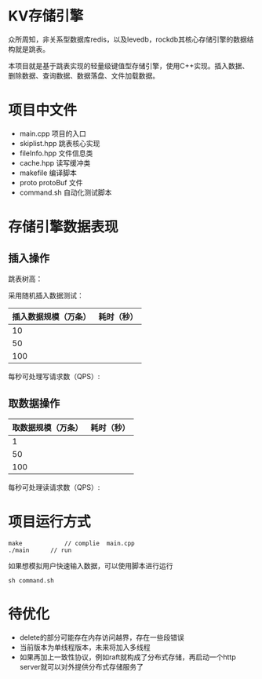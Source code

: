 # KV存储引擎

众所周知，非关系型数据库redis，以及levedb，rockdb其核心存储引擎的数据结构就是跳表。

本项目就是基于跳表实现的轻量级键值型存储引擎，使用C++实现。插入数据、删除数据、查询数据、数据落盘、文件加载数据。

# 项目中文件

* main.cpp 项目的入口
* skiplist.hpp 跳表核心实现     
* fileInfo.hpp 文件信息类
* cache.hpp  读写缓冲类
* makefile 编译脚本
* proto  protoBuf 文件
* command.sh  自动化测试脚本


# 存储引擎数据表现

## 插入操作

跳表树高：

采用随机插入数据测试：


|插入数据规模（万条） |耗时（秒） |
|---|---|
|10 | |
|50 | |
|100 | |


每秒可处理写请求数（QPS）: 

## 取数据操作

|取数据规模（万条） |耗时（秒） |
|---|---|
|1|            |
|50| |
|100| |

每秒可处理读请求数（QPS）: 

# 项目运行方式

```shell
make            // complie  main.cpp
./main      // run 
```

如果想模拟用户快速输入数据，可以使用脚本进行运行

```shell
sh command.sh 
```

# 待优化 

* delete的部分可能存在内存访问越界，存在一些段错误
* 当前版本为单线程版本，未来将加入多线程
* 如果再加上一致性协议，例如raft就构成了分布式存储，再启动一个http server就可以对外提供分布式存储服务了


